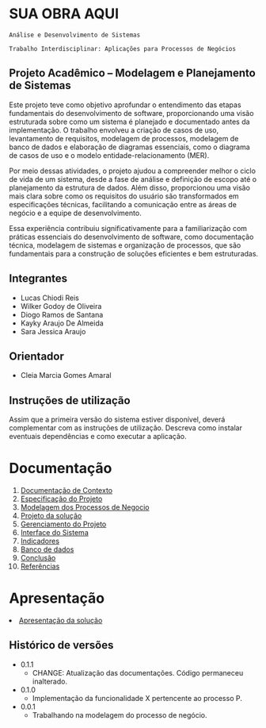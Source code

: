 # SUA OBRA AQUI

`Análise e Desenvolvimento de Sistemas`

`Trabalho Interdisciplinar: Aplicações para Processos de Negócios`



## Projeto Acadêmico – Modelagem e Planejamento de Sistemas

Este projeto teve como objetivo aprofundar o entendimento das etapas fundamentais do desenvolvimento de software, proporcionando uma visão estruturada sobre como um sistema é planejado e documentado antes da implementação. O trabalho envolveu a criação de casos de uso, levantamento de requisitos, modelagem de processos, modelagem de banco de dados e elaboração de diagramas essenciais, como o diagrama de casos de uso e o modelo entidade-relacionamento (MER).

Por meio dessas atividades, o projeto ajudou a compreender melhor o ciclo de vida de um sistema, desde a fase de análise e definição de escopo até o planejamento da estrutura de dados. Além disso, proporcionou uma visão mais clara sobre como os requisitos do usuário são transformados em especificações técnicas, facilitando a comunicação entre as áreas de negócio e a equipe de desenvolvimento.

Essa experiência contribuiu significativamente para a familiarização com práticas essenciais do desenvolvimento de software, como documentação técnica, modelagem de sistemas e organização de processos, que são fundamentais para a construção de soluções eficientes e bem estruturadas.

## Integrantes

* Lucas Chiodi Reis
* Wilker Godoy de Oliveira
* Diogo Ramos de Santana
* Kayky Araujo De Almeida
* Sara Jessica Araujo

## Orientador

* Cleia Marcia Gomes Amaral

## Instruções de utilização

Assim que a primeira versão do sistema estiver disponível, deverá complementar com as instruções de utilização. Descreva como instalar eventuais dependências e como executar a aplicação.

# Documentação

<ol>
<li><a href="docs/1-Contexto.md"> Documentação de Contexto</a></li>
<li><a href="docs/2-Especificação.md"> Especificação do Projeto</a></li>
<li><a href="docs/3-Modelagem-Processos-Negócio.md"> Modelagem dos Processos de Negocio</a></li>
<li><a href="docs/4-Projeto-Solucao.md"> Projeto da solução</a></li>
<li><a href="docs/5-Gerenciamento-Projeto.md"> Gerenciamento do Projeto</a></li>
<li><a href="docs/6-Interface-Sistema.md"> Interface do Sistema</a></li>
<li><a href="docs/7-indicadores.md"> Indicadores</a></li>
<li><a href="docs/8-Banco-de-dados.sql"> Banco de dados</a></li>
<li><a href="docs/9Conclusão.md"> Conclusão </a></li>
<li><a href="docs/Referencias.md"> Referências </a></li>
</ol>


# Apresentação

<li><a href="presentation/README.md"> Apresentação da solução</a></li>


## Histórico de versões

* 0.1.1
    * CHANGE: Atualização das documentações. Código permaneceu inalterado.
* 0.1.0
    * Implementação da funcionalidade X pertencente ao processo P.
* 0.0.1
    * Trabalhando na modelagem do processo de negócio.

